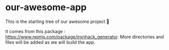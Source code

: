# our-awesome-app
This is the starting tree of our awesome project 🌳

It comes from this package : https://www.npmjs.com/package/ironhack_generator.
More directories and files will be added as we will build the app.
